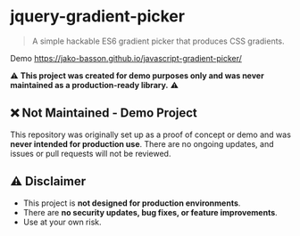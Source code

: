 # jquery-gradient-picker 
> A simple hackable ES6 gradient picker that produces CSS gradients.

Demo
https://jako-basson.github.io/javascript-gradient-picker/


⚠️ **This project was created for demo purposes only and was never maintained as a production-ready library.** ⚠️  

## ❌ Not Maintained - Demo Project  

This repository was originally set up as a proof of concept or demo and was **never intended for production use**. There are no ongoing updates, and issues or pull requests will not be reviewed.  

## ⚠️ Disclaimer  

- This project is **not designed for production environments**.  
- There are **no security updates, bug fixes, or feature improvements**.  
- Use at your own risk.  

